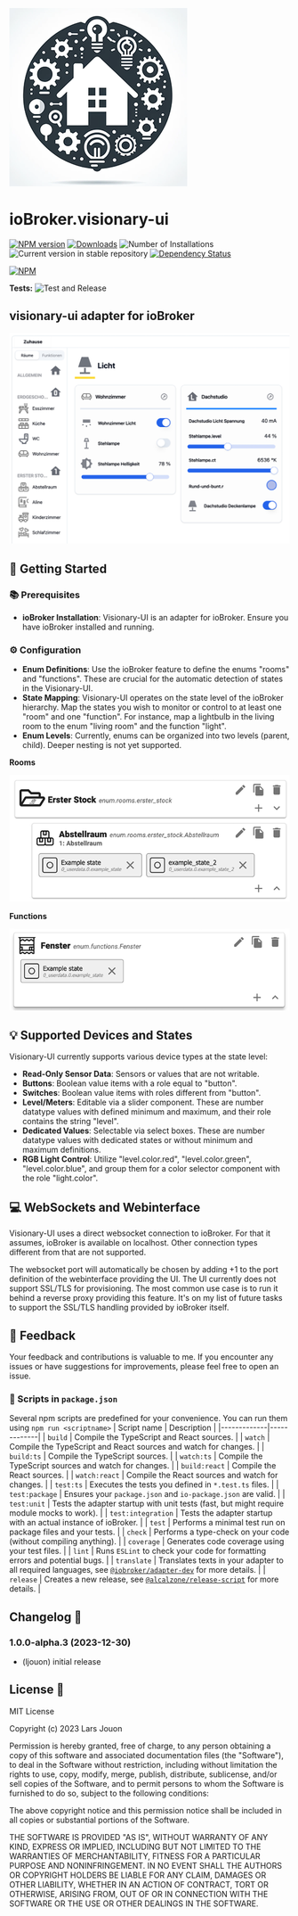 ![Logo](admin/visionary-ui.png)

# ioBroker.visionary-ui

[![NPM version](https://img.shields.io/npm/v/iobroker.visionary-ui.svg)](https://www.npmjs.com/package/iobroker.visionary-ui)
[![Downloads](https://img.shields.io/npm/dm/iobroker.visionary-ui.svg)](https://www.npmjs.com/package/iobroker.visionary-ui)
![Number of Installations](https://iobroker.live/badges/visionary-ui-installed.svg)
![Current version in stable repository](https://iobroker.live/badges/visionary-ui-stable.svg)
[![Dependency Status](https://img.shields.io/david/ljouon/iobroker.visionary-ui.svg)](https://david-dm.org/ljouon/iobroker.visionary-ui)

[![NPM](https://nodei.co/npm/iobroker.visionary-ui.png?downloads=true)](https://nodei.co/npm/iobroker.visionary-ui/)

**Tests:** ![Test and Release](https://github.com/ljouon/ioBroker.visionary-ui/workflows/Test%20and%20Release/badge.svg)

## visionary-ui adapter for ioBroker

![screenshot](images/screenshot.png)

🌟 Getting Started
---------------

### 📚 Prerequisites

* **ioBroker Installation**: Visionary-UI is an adapter for ioBroker. Ensure you have ioBroker installed and running.

### ⚙️ Configuration

* **Enum Definitions**: Use the ioBroker feature to define the enums "rooms" and "functions". These are crucial for the
  automatic detection of states in the Visionary-UI.
* **State Mapping**: Visionary-UI operates on the state level of the ioBroker hierarchy. Map the states you wish to
  monitor or control to at least one "room" and one "function". For instance, map a lightbulb in the living room to the
  enum "living room" and the function "light".
* **Enum Levels**: Currently, enums can be organized into two levels (parent, child). Deeper nesting is not yet
  supported.

**Rooms**

![enum rooms](images/enum_rooms.png)

**Functions**

![enum functions](images/enum_functions.png)

💡 Supported Devices and States
----------------------------

Visionary-UI currently supports various device types at the state level:

* **Read-Only Sensor Data**: Sensors or values that are not writable.
* **Buttons**: Boolean value items with a role equal to "button".
* **Switches**: Boolean value items with roles different from "button".
* **Level/Meters**: Editable via a slider component. These are number datatype values with defined minimum and maximum,
  and their role contains the string "level".
* **Dedicated Values**: Selectable via select boxes. These are number datatype values with dedicated states or without
  minimum and maximum definitions.
* **RGB Light Control**: Utilize "level.color.red", "level.color.green", "level.color.blue", and group them for a color
  selector component with the role "light.color".

💻 WebSockets and Webinterface
---------------------------

Visionary-UI uses a direct websocket connection to ioBroker. For that it assumes, ioBroker is available on localhost.
Other connection types different from that are not supported.

The websocket port will automatically be chosen by adding +1 to the port definition of the webinterface providing the
UI.
The UI currently does not support SSL/TLS for provisioning. The most common use case is to run it behind a reverse proxy
providing this feature. It's on my list of future tasks to support the SSL/TLS handling provided by ioBroker itself.

🤝 Feedback
----------

Your feedback and contributions is valuable to me. If you encounter any issues or have suggestions for improvements,
please feel free to open an issue.

### 📜 Scripts in `package.json`

Several npm scripts are predefined for your convenience. You can run them using `npm run <scriptname>`
| Script name | Description |
|-------------|-------------|
| `build` | Compile the TypeScript and React sources. |
| `watch` | Compile the TypeScript and React sources and watch for changes. |
| `build:ts` | Compile the TypeScript sources. |
| `watch:ts` | Compile the TypeScript sources and watch for changes. |
| `build:react` | Compile the React sources. |
| `watch:react` | Compile the React sources and watch for changes. |
| `test:ts` | Executes the tests you defined in `*.test.ts` files. |
| `test:package` | Ensures your `package.json` and `io-package.json` are valid. |
| `test:unit` | Tests the adapter startup with unit tests (fast, but might require module mocks to work). |
| `test:integration` | Tests the adapter startup with an actual instance of ioBroker. |
| `test` | Performs a minimal test run on package files and your tests. |
| `check` | Performs a type-check on your code (without compiling anything). |
| `coverage` | Generates code coverage using your test files. |
| `lint` | Runs `ESLint` to check your code for formatting errors and potential bugs. |
| `translate` | Translates texts in your adapter to all required languages,
see [`@iobroker/adapter-dev`](https://github.com/ioBroker/adapter-dev#manage-translations) for more details. |
| `release` | Creates a new release,
see [`@alcalzone/release-script`](https://github.com/AlCalzone/release-script#usage) for more details. |

## Changelog 📅

<!--
    Placeholder for the next version (at the beginning of the line):
    
-->
### 1.0.0-alpha.3 (2023-12-30)

* (ljouon) initial release

## License 📄

MIT License

Copyright (c) 2023 Lars Jouon

Permission is hereby granted, free of charge, to any person obtaining a copy
of this software and associated documentation files (the "Software"), to deal
in the Software without restriction, including without limitation the rights
to use, copy, modify, merge, publish, distribute, sublicense, and/or sell
copies of the Software, and to permit persons to whom the Software is
furnished to do so, subject to the following conditions:

The above copyright notice and this permission notice shall be included in all
copies or substantial portions of the Software.

THE SOFTWARE IS PROVIDED "AS IS", WITHOUT WARRANTY OF ANY KIND, EXPRESS OR
IMPLIED, INCLUDING BUT NOT LIMITED TO THE WARRANTIES OF MERCHANTABILITY,
FITNESS FOR A PARTICULAR PURPOSE AND NONINFRINGEMENT. IN NO EVENT SHALL THE
AUTHORS OR COPYRIGHT HOLDERS BE LIABLE FOR ANY CLAIM, DAMAGES OR OTHER
LIABILITY, WHETHER IN AN ACTION OF CONTRACT, TORT OR OTHERWISE, ARISING FROM,
OUT OF OR IN CONNECTION WITH THE SOFTWARE OR THE USE OR OTHER DEALINGS IN THE
SOFTWARE.